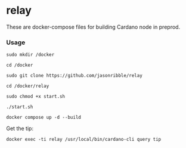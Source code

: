 relay
============

These are docker-compose files for building Cardano node in preprod.


### Usage
```
sudo mkdir /docker

cd /docker

sudo git clone https://github.com/jasonribble/relay

cd /docker/relay

sudo chmod +x start.sh

./start.sh

docker compose up -d --build
```

Get the tip:
```
docker exec -ti relay /usr/local/bin/cardano-cli query tip
```
